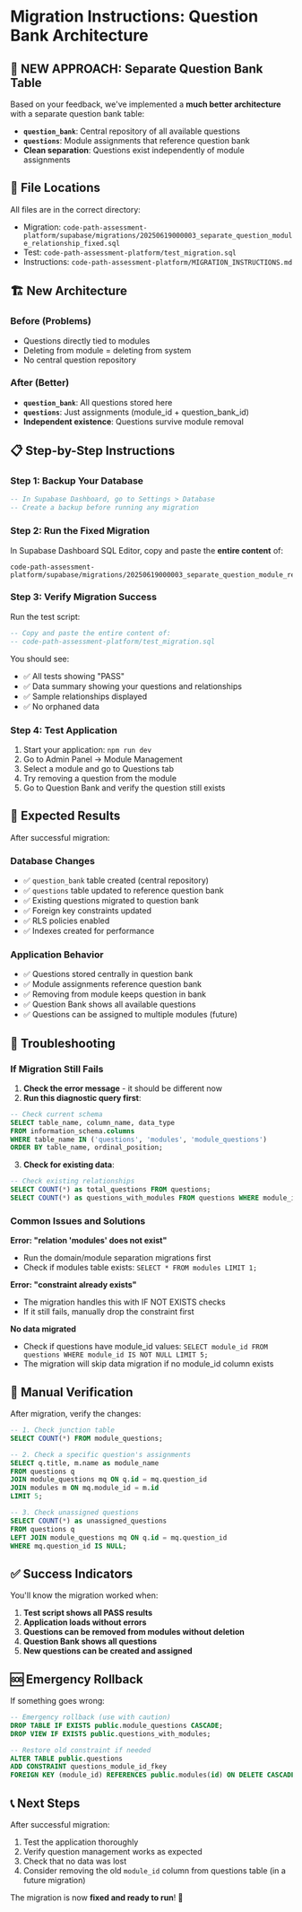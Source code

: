 # Migration Instructions: Question Bank Architecture

## 🎯 NEW APPROACH: Separate Question Bank Table

Based on your feedback, we've implemented a **much better architecture** with a separate question bank table:

- **`question_bank`**: Central repository of all available questions
- **`questions`**: Module assignments that reference question bank
- **Clean separation**: Questions exist independently of module assignments

## 📁 File Locations

All files are in the correct directory:
- Migration: `code-path-assessment-platform/supabase/migrations/20250619000003_separate_question_module_relationship_fixed.sql`
- Test: `code-path-assessment-platform/test_migration.sql`
- Instructions: `code-path-assessment-platform/MIGRATION_INSTRUCTIONS.md`

## 🏗️ New Architecture

### Before (Problems)
- Questions directly tied to modules
- Deleting from module = deleting from system
- No central question repository

### After (Better)
- **`question_bank`**: All questions stored here
- **`questions`**: Just assignments (module_id + question_bank_id)
- **Independent existence**: Questions survive module removal

## 📋 Step-by-Step Instructions

### Step 1: Backup Your Database
```sql
-- In Supabase Dashboard, go to Settings > Database
-- Create a backup before running any migration
```

### Step 2: Run the Fixed Migration
In Supabase Dashboard SQL Editor, copy and paste the **entire content** of:
```
code-path-assessment-platform/supabase/migrations/20250619000003_separate_question_module_relationship_fixed.sql
```

### Step 3: Verify Migration Success
Run the test script:
```sql
-- Copy and paste the entire content of:
-- code-path-assessment-platform/test_migration.sql
```

You should see:
- ✅ All tests showing "PASS"
- ✅ Data summary showing your questions and relationships
- ✅ Sample relationships displayed
- ✅ No orphaned data

### Step 4: Test Application
1. Start your application: `npm run dev`
2. Go to Admin Panel → Module Management
3. Select a module and go to Questions tab
4. Try removing a question from the module
5. Go to Question Bank and verify the question still exists

## 🎯 Expected Results

After successful migration:

### Database Changes
- ✅ `question_bank` table created (central repository)
- ✅ `questions` table updated to reference question bank
- ✅ Existing questions migrated to question bank
- ✅ Foreign key constraints updated
- ✅ RLS policies enabled
- ✅ Indexes created for performance

### Application Behavior
- ✅ Questions stored centrally in question bank
- ✅ Module assignments reference question bank
- ✅ Removing from module keeps question in bank
- ✅ Question Bank shows all available questions
- ✅ Questions can be assigned to multiple modules (future)

## 🐛 Troubleshooting

### If Migration Still Fails
1. **Check the error message** - it should be different now
2. **Run this diagnostic query first**:
```sql
-- Check current schema
SELECT table_name, column_name, data_type 
FROM information_schema.columns 
WHERE table_name IN ('questions', 'modules', 'module_questions')
ORDER BY table_name, ordinal_position;
```

3. **Check for existing data**:
```sql
-- Check existing relationships
SELECT COUNT(*) as total_questions FROM questions;
SELECT COUNT(*) as questions_with_modules FROM questions WHERE module_id IS NOT NULL;
```

### Common Issues and Solutions

**Error: "relation 'modules' does not exist"**
- Run the domain/module separation migrations first
- Check if modules table exists: `SELECT * FROM modules LIMIT 1;`

**Error: "constraint already exists"**
- The migration handles this with IF NOT EXISTS checks
- If it still fails, manually drop the constraint first

**No data migrated**
- Check if questions have module_id values: `SELECT module_id FROM questions WHERE module_id IS NOT NULL LIMIT 5;`
- The migration will skip data migration if no module_id column exists

## 🔄 Manual Verification

After migration, verify the changes:

```sql
-- 1. Check junction table
SELECT COUNT(*) FROM module_questions;

-- 2. Check a specific question's assignments
SELECT q.title, m.name as module_name
FROM questions q
JOIN module_questions mq ON q.id = mq.question_id
JOIN modules m ON mq.module_id = m.id
LIMIT 5;

-- 3. Check unassigned questions
SELECT COUNT(*) as unassigned_questions
FROM questions q
LEFT JOIN module_questions mq ON q.id = mq.question_id
WHERE mq.question_id IS NULL;
```

## ✅ Success Indicators

You'll know the migration worked when:
1. **Test script shows all PASS results**
2. **Application loads without errors**
3. **Questions can be removed from modules without deletion**
4. **Question Bank shows all questions**
5. **New questions can be created and assigned**

## 🆘 Emergency Rollback

If something goes wrong:
```sql
-- Emergency rollback (use with caution)
DROP TABLE IF EXISTS public.module_questions CASCADE;
DROP VIEW IF EXISTS public.questions_with_modules;

-- Restore old constraint if needed
ALTER TABLE public.questions 
ADD CONSTRAINT questions_module_id_fkey 
FOREIGN KEY (module_id) REFERENCES public.modules(id) ON DELETE CASCADE;
```

## 📞 Next Steps

After successful migration:
1. Test the application thoroughly
2. Verify question management works as expected
3. Check that no data was lost
4. Consider removing the old `module_id` column from questions table (in a future migration)

The migration is now **fixed and ready to run**! 🚀
